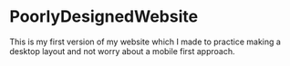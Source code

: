# PoorlyDesignedWebsite
This is my first version of my website which I made to practice making a desktop layout and not worry about a mobile first approach.
